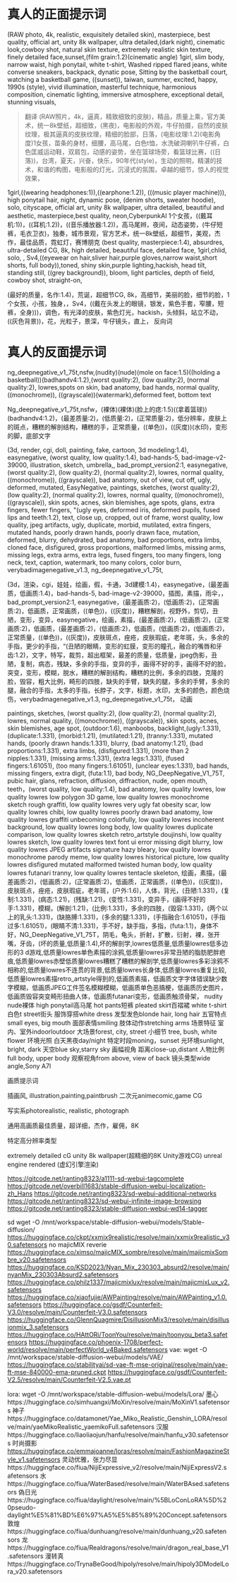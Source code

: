 # 真人的正面提示词
(RAW photo, 4k, realistic, exquisitely detailed skin), masterpiece, best quality, official art, unity 8k wallpaper, ultra detailed,(dark night), cinematic look,cowboy shot, natural skin texture, extremely realistic skin texture, finely detailed face,sunset,(film grain:1.2)(cinematic angle) 1girl, slim body, narrow waist, high ponytail, white t-shirt, Washed ripped flared jeans, white converse sneakers, backpack, dynatic pose, Sitting by the basketball court, watching a basketball game, ((sunset)), taiwan, summer, excited, happy, 1990s \(style\), vivid illumination, masterful technique, harmonious composition, cinematic lighting, immersive atmosphere, exceptional detail, stunning visuals,  
> 翻译
(RAW照片，4k，逼真，精致细致的皮肤)，精品，质量上乘，官方美术，统一8k壁纸，超细致，(黑夜)，电影般的外观，牛仔拍摄，自然的皮肤纹理，极其逼真的皮肤纹理，精细的脸部，日落，(电影纹理:1.2)(电影角度)1女孩，苗条的身材，细腰，高马尾，白色t恤，水洗破洞喇叭牛仔裤，白色匡威运动鞋，双肩包，动感的姿势，坐在篮球场旁，看篮球比赛，((日落))，台湾，夏天，兴奋，快乐，90年代\(style\)，生动的照明，精湛的技术，和谐的构图，电影般的灯光，沉浸式的氛围，卓越的细节，惊人的视觉效果，


1girl,((wearing headphones:1)),((earphone:1.2)), (((music player machine))), high ponytail hair, night, dynamic pose, (denim shorts, sweater hoodie), solo, cityscape, official art, unity 8k wallpaper, ultra detailed, beautiful and aesthetic, masterpiece,best quality, neon,CyberpunkAI 
1个女孩，((戴耳机:1))，((耳机:1.2))，((音乐播放器:1.2))，高马尾辫，夜间，动态姿势，(牛仔短裤，毛衣卫衣)，独奏，城市景观，官方艺术，统一8k壁纸，超细节，美观，杰作，最佳品质，霓虹灯，赛博朋克
(best quality, masterpiece:1.4), absurdres, ultra-detailed CG, 8k, high detailed, beautiful face, detailed face, 1girl,chlid, solo, , Sv4,((eyewear on hair,sliver hair,purple gloves,narrow waist,short shorts, full body)),toned, shiny skin,purple lighting,hackish, head tilt, standing still, ((grey background)), bloom, light particles, depth of field, cowboy shot, straight-on,

(最好的质量，名作:1.4)，荒诞，超细节CG, 8k，高细节，美丽的脸，细节的脸，1个女孩，小孩，独身，，Sv4，((戴在头发上的眼镜，银发，紫色手套，窄腰，短裤，全身)))，调色，有光泽的皮肤，紫色灯光，hackish，头倾斜，站立不动，((灰色背景))，花，光粒子，景深，牛仔镜头，直上，
反向词

# 真人的反面提示词
ng_deepnegative_v1_75t,nsfw,(nudity)(nude)(mole on face:1.5)((holding a basketball))(badhandv4:1.2),(worst quality:2), (low quality:2), (normal quality:2), lowres,spots on skin, bad anatomy, bad hands, normal quality, ((monochrome)), ((grayscale))(watermark),deformed feet, bottom text

Ng_deepnegative_v1_75t,nsfw，(裸体)(裸体)(脸上的痣:1.5)((拿着篮球))(badhandv4:1.2)，(最差质量:2)，(低质量:2)，(正常质量:2)，低分辨率，皮肤上的斑点，糟糕的解剖结构，糟糕的手，正常质量，((单色))，((灰度))(水印)，变形的脚，底部文字


(3d, render, cgi, doll, painting, fake, cartoon, 3d modeling:1.4), easynegative, (worst quality, low quality:1.4), bad-hands-5, bad-image-v2-39000, illustration, sketch, umbrella,, bad_prompt_version2:1, easynegative, (worst quality:2), (low quality:2), (normal quality:2), lowres, normal quality, ((monochrome)), ((grayscale)), bad anatomy, out of view, cut off, ugly, deformed, mutated, EasyNegative, paintings, sketches, (worst quality:2), (low quality:2), (normal quality:2), lowres,  normal quality, ((monochrome)), ((grayscale)), skin spots, acnes, skin blemishes, age spots, glans, extra fingers, fewer fingers, "(ugly eyes, deformed iris, deformed pupils, fused lips and teeth:1.2), text, close up, cropped, out of frame, worst quality, low quality, jpeg artifacts, ugly, duplicate, morbid, mutilated, extra fingers, mutated hands, poorly drawn hands, poorly drawn face, mutation, deformed, blurry, dehydrated, bad anatomy, bad proportions, extra limbs, cloned face, disfigured,  gross proportions, malformed limbs, missing arms, missing legs, extra arms, extra legs, fused fingers, too many fingers, long neck, text, caption, watermark, too many colors, color burn,  verybadimagenegative_v1.3,  ng_deepnegative_v1_75t,

(3d，渲染，cgi，娃娃，绘画，假，卡通，3d建模:1.4)，easynegative，(最差画质，低画质:1.4)，bad-hands-5, bad-image-v2-39000，插图，素描，雨伞，，bad_prompt_version2:1, easynegative，(最差画质:2)，(低画质:2)，(正常画质:2)，低画质，正常画质，((单色))，((灰度))，糟糕解剖，视野外，剪切，丑陋，变形，变异，easynegative，绘画，素描，(最差画质:2)，(低画质:2)，(正常画质:2)，低画质，(最差画质:2)，(低画质:2)，低画质，(低画质:2)，(低画质:2)，正常质量，((单色))，((灰度))，皮肤斑点，痤疮，皮肤瑕疵，老年斑，头，多余的手指，更少的手指，“(丑陋的眼睛，变形的虹膜，变形的瞳孔，融合的嘴唇和牙齿:1.2)，文字，特写，裁剪，超出框架，最差的质量，低质量，jpeg伪影，丑陋，复制，病态，残缺，多余的手指，变异的手，画得不好的手，画得不好的脸，突变，变形，模糊，脱水，糟糕的解剖结构，糟糕的比例，多余的四肢，克隆的脸，毁容，粗大比例，畸形的四肢，缺失的手臂，缺失的腿，多余的手臂，多余的腿，融合的手指，太多的手指，长脖子，文字，标题，水印，太多的颜色，颜色烧伤，verybadmagenegative_v1.3, ng_deepnegative_v1_75t，
动画 

paintings, sketches, (worst quality:2), (low quality:2), (normal quality:2), lowres, normal quality, ((monochrome)), ((grayscale)), skin spots, acnes, skin blemishes, age spot, (outdoor:1.6), manboobs, backlight,(ugly:1.331), (duplicate:1.331), (morbid:1.21), (mutilated:1.21), (tranny:1.331), mutated hands, (poorly drawn hands:1.331), blurry, (bad anatomy:1.21), (bad proportions:1.331), extra limbs, (disfigured:1.331), (more than 2 nipples:1.331), (missing arms:1.331), (extra legs:1.331), (fused fingers:1.61051), (too many fingers:1.61051), (unclear eyes:1.331), bad hands, missing fingers, extra digit, (futa:1.1), bad body, NG_DeepNegative_V1_75T, pubic hair, glans, refraction, diffusion, diffraction, nude, open mouth, teeth，(worst quality, low quality:1.4), bad anatomy, low quality lowres, low quality lowres low polygon 3D game, low quality lowres monochrome sketch rough graffiti, low quality lowres very ugly fat obesity scar, low quality lowres chibi, low quality lowres poorly drawn bad anatomy, low quality lowres graffiti unbecoming colorfully, low quality lowres incoherent background, low quality lowres long body, low quality lowres duplicate comparison, low quality lowres sketch retro_artstyle doujinshi, low quality lowres sketch, low quality lowres text font ui error missing digit blurry, low quality lowres JPEG artifacts signature hazy bleary, low quality lowres monochrome parody meme, low quality lowres historical picture, low quality lowres disfigured mutated malformed twisted human body, low quality lowres futanari tranny, low quality lowres tentacle skeleton,
绘画，素描，(最差画质:2)，(低画质:2)，(正常画质:2)，低画质，正常画质，((单色))，((灰度))，皮肤斑点，痤疮，皮肤瑕疵，老年斑，(户外:1.6)，人体，背光，(丑陋:1.331)，(复制:1.331)，(病态:1.21)，(残缺:1.21)，(变性:1.331)，变异手，(画得不好的手:1.331)，模糊，(解剖:1.21)，(比例:1.331)，多余的四肢，(毁容:1.331)，(两个以上的乳头:1.331)，(缺胳膊:1.331)，(多余的腿:1.331)，(手指融合:1.61051)，(手指过多:1.61051)，(眼睛不清:1.331)，手不好，缺手指，多指，(futa:1.1)，身体不好，NG_DeepNegative_V1_75T，阴毛，龟头，折射，扩散，衍射，裸，张开嘴，牙齿，(坏的质量,低质量:1.4),坏的解剖学,lowres低质量,低质量lowres低多边形的3 d游戏,低质量lowres单色素描的涂鸦,低质量lowres非常丑陋的脂肪肥胖疤痕,低质量lowres赤壁低质量lowres糟糕了糟糕的解剖学,低质量lowres多彩涂鸦不相称的,低质量lowres不连贯的背景,低质量lowres长身体,低质量lowres重复比较,低质量lowres素描retro_artstyle得到的,低画质素描，低画质文字字体错误缺少数字模糊，低画质JPEG工件签名模糊模糊，低画质单色恶搞梗，低画质历史图片，低画质毁容突变畸形扭曲人体，低画质futanari变形，低画质触须骨架，
nudity nude裸体
 high ponytail高马尾
 hot pants短裤
pleated skirt百褶裙
white t-shirt白色t
street街头
服饰穿搭white dress
发型发色blonde hair, long hair
五官特点small eyes, big mouth
面部表情smiling
肢体动作stretching arms
场景特征
室内、室外indoorloutdoor
大场景forest, city, street
小细节 tree, bush, white flower
环境光照
白天黑夜day/night
特定时段moning，sunset
光环境sunlight, bright, dark
天空blue sky,starry sky
画幅视角
距离close-up,distant
人物比例full body, upper body
观察视角from above, view of back
镜头类型wide angle,Sony A7l

画质提示词

插画风, illustration,painting,paintbrush
二次元animecomic,game CG

写实系photorealistic, realistic, photograph

通用高画质最佳质量，超详细，杰作，雇佣，8K

特定高分辨率类型

extremely detailed cG unity 8k wallpaper(超精细的8K Unity游戏CG)
unreal engine rendered (虚幻引擎渲染)

https://gitcode.net/ranting8323/a1111-sd-webui-tagcomplete
https://gitcode.net/overbill1683/stable-diffusion-webui-localization-zh_Hans
https://gitcode.net/ranting8323/sd-webui-additional-networks
https://gitcode.net/ranting8323/sd-webui-infinite-image-browsing
https://gitcode.net/ranting8323/stable-diffusion-webui-wd14-tagger

sd  wget   -O /mnt/workspace/stable-diffusion-webui/models/Stable-diffusion/
	https://huggingface.co/ckpt/xxmix9realistic/resolve/main/xxmix9realistic_v30.safetensors
	no majicMIX reverie
	https://huggingface.co/ximso/majicMIX_sombre/resolve/main/majicmixSombre_v20.safetensors
	https://huggingface.co/KSD2023/Nyan_Mix_230303_absurd2/resolve/main/nyanMix_230303Absurd2.safetensors
	https://huggingface.co/philz1337/majicmixlux/resolve/main/majicmixLux_v2.safetensors
	https://huggingface.co/xiaofujie/AWPainting/resolve/main/AWPainting_v1.0.safetensors
	https://huggingface.co/gsdf/Counterfeit-V3.0/resolve/main/Counterfeit-V3.0.safetensors
	https://huggingface.co/GlennQuagmire/DisillusionMix3/resolve/main/disillusionmix_3.safetensors
 https://huggingface.co/HAttORi/ToonYou/resolve/main/toonyou_beta3.safetensors
 https://huggingface.co/phoenix-1708/perfect-world/resolve/main/perfectWorld_v4Baked.safetensors
vae:   wget  -O /mnt/workspace/stable-diffusion-webui/models/VAE/
	https://huggingface.co/stabilityai/sd-vae-ft-mse-original/resolve/main/vae-ft-mse-840000-ema-pruned.ckpt
	https://huggingface.co/gsdf/Counterfeit-V2.5/resolve/main/Counterfeit-V2.5.vae.pt

lora:  wget  -O /mnt/workspace/stable-diffusion-webui/models/Lora/
	墨心https://huggingface.co/simhuangxi/MoXin/resolve/main/MoXinV1.safetensors
	神子https://huggingface.co/datamonet/Yae_Miko_Realistic_Genshin_LORA/resolve/main/yaeMikoRealistic_yaemikoFull.safetensors
	汉服https://huggingface.co/liaoliaojun/hanfu/resolve/main/hanfu_v30.safetensors
	时尚摄影 https://huggingface.co/emmajoanne/loras/resolve/main/FashionMagazineStyle_v1.safetensors
	灵动优雅，张力尽显https://huggingface.co/fiua/NijiExpressive_v2/resolve/main/NijiExpressV2.safetensors
	水https://huggingface.co/fiua/WaterBased/resolve/main/WaterBAsed.safetensors
	偽日光https://huggingface.co/fiua/daylight/resolve/main/%5BLoConLoRA%5D%20pseudo-daylight%E5%81%BD%E6%97%A5%E5%85%89%20Concept.safetensors
	敦煌https://huggingface.co/fiua/dunhuang/resolve/main/dunhuang_v20.safetensors
	龙https://huggingface.co/fiua/Realdragons/resolve/main/dragon_real_base_V1.safetensors
漫转真https://huggingface.co/TrynaBeGood/hipoly/resolve/main/hipoly3DModelLora_v20.safetensors
